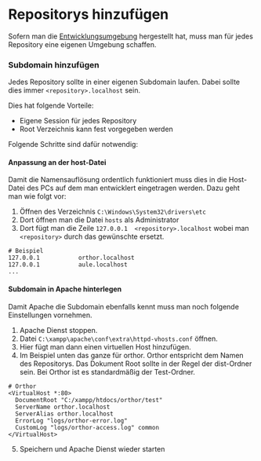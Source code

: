 # Repositorys hinzufügen
Sofern man die [Entwicklungsumgebung](entwicklung-umgebung.md) hergestellt hat, muss man für jedes Repository eine eigenen Umgebung schaffen. 

### Subdomain hinzufügen
Jedes Repository sollte in einer eigenen Subdomain laufen. 
Dabei sollte dies immer `<repository>.localhost` sein.

Dies hat folgende Vorteile:

- Eigene Session für jedes Repository
- Root Verzeichnis kann fest vorgegeben werden

Folgende Schritte sind dafür notwendig:

#### Anpassung an der host-Datei
Damit die Namensauflösung ordentlich funktioniert muss dies in die Host-Datei des PCs auf dem man entwicklert eingetragen werden. 
Dazu geht man wie folgt vor: 

1. Öffnen des Verzeichnis `C:\Windows\System32\drivers\etc`
2. Dort öffnen man die Datei `hosts` als Administrator
3. Dort fügt man die Zeile `127.0.0.1  <repository>.localhost` wobei man `<repository>` durch das gewünschte ersetzt. 

```
# Beispiel
127.0.0.1           orthor.localhost
127.0.0.1           aule.localhost
...
```

#### Subdomain in Apache hinterlegen
Damit Apache die Subdomain ebenfalls kennt muss man noch folgende Einstellungen vornehmen.

1. Apache Dienst stoppen.
2. Datei `C:\xampp\apache\conf\extra\httpd-vhosts.conf` öffnen.
3. Hier fügt man dann einen virtuellen Host hinzufügen.
4. Im Beispiel unten das ganze für orthor. Orthor entspricht dem Namen des Repositorys. Das Dokument Root sollte in der Regel der dist-Ordner sein. Bei Orthor ist es standardmäßig der Test-Ordner.

```
# Orthor
<VirtualHost *:80>
  DocumentRoot "C:/xampp/htdocs/orthor/test"
  ServerName orthor.localhost
  ServerAlias orthor.localhost
  ErrorLog "logs/orthor-error.log"
  CustomLog "logs/orthor-access.log" common
</VirtualHost>
```

5. Speichern und Apache Dienst wieder starten
